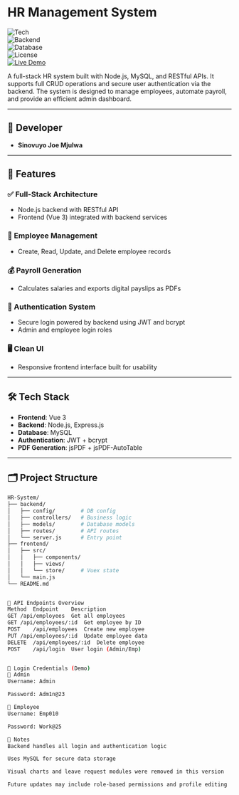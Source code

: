 # HR Management System

![Tech](https://img.shields.io/badge/tech-stack-full--stack-green)  
![Backend](https://img.shields.io/badge/backend-Node.js-blue)  
![Database](https://img.shields.io/badge/database-MySQL-orange)  
![License](https://img.shields.io/badge/license-MIT-blue)  
[![Live Demo](https://img.shields.io/badge/demo-online-orange)](https://your-demo-link.com)

A full-stack HR system built with Node.js, MySQL, and RESTful APIs. It supports full CRUD operations and secure user authentication via the backend. The system is designed to manage employees, automate payroll, and provide an efficient admin dashboard.

---

## 👤 Developer

- **Sinovuyo Joe Mjulwa**

---

## 🚀 Features

### ✅ Full-Stack Architecture
- Node.js backend with RESTful API
- Frontend (Vue 3) integrated with backend services

### 👥 Employee Management
- Create, Read, Update, and Delete employee records

### 💰 Payroll Generation
- Calculates salaries and exports digital payslips as PDFs

### 🔐 Authentication System
- Secure login powered by backend using JWT and bcrypt
- Admin and employee login roles

### 🖥️ Clean UI
- Responsive frontend interface built for usability

---

## 🛠️ Tech Stack

- **Frontend**: Vue 3  
- **Backend**: Node.js, Express.js  
- **Database**: MySQL  
- **Authentication**: JWT + bcrypt  
- **PDF Generation**: jsPDF + jsPDF-AutoTable

---

## 🗂️ Project Structure

```bash
HR-System/
├── backend/
│   ├── config/        # DB config
│   ├── controllers/   # Business logic
│   ├── models/        # Database models
│   ├── routes/        # API routes
│   └── server.js      # Entry point
├── frontend/
│   ├── src/
│   │   ├── components/
│   │   ├── views/
│   │   └── store/     # Vuex state
│   └── main.js
└── README.md


🔌 API Endpoints Overview
Method	Endpoint	Description
GET	/api/employees	Get all employees
GET	/api/employees/:id	Get employee by ID
POST	/api/employees	Create new employee
PUT	/api/employees/:id	Update employee data
DELETE	/api/employees/:id	Delete employee
POST	/api/login	User login (Admin/Emp)


🔑 Login Credentials (Demo)
👑 Admin
Username: Admin

Password: Adm1n@23

👷 Employee
Username: Emp010

Password: Work@25

📌 Notes
Backend handles all login and authentication logic

Uses MySQL for secure data storage

Visual charts and leave request modules were removed in this version

Future updates may include role-based permissions and profile editing
